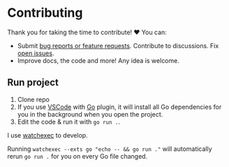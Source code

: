 # Contributing

Thank you for taking the time to contribute! ♥️ You can:

- Submit [bug reports or feature requests](../../issues/new/choose). Contribute to discussions. Fix [open issues](../../issues).
- Improve docs, the code and more! Any idea is welcome.

## Run project

1. Clone repo
2. If you use [VSCode](https://code.visualstudio.com) with [Go](https://github.com/microsoft/vscode-go) plugin, it will install all Go dependencies for you in the background when you open the project.
3. Edit the code & run it with `go run .`.

I use [watchexec](https://github.com/watchexec/watchexec) to develop.

Running `watchexec --exts go "echo -- && go run ."` will automatically rerun `go run .` for you on every Go file changed.
